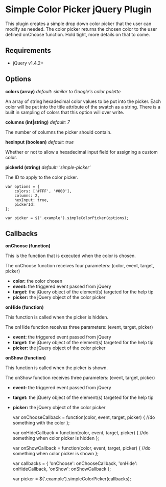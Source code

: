 Simple Color Picker jQuery Plugin
=================================

This plugin creates a simple drop down color picker that the user can modify as needed. The color picker returns the chosen color to the user defined onChoose function. Hold tight, more details on that to come.

Requirements
------------

- jQuery v1.4.2+

Options
-------

**colors (array)** _default: similar to Google's color palette_

An array of string hexadecimal color values to be put into the picker. Each color will be put into the title attribute of the swatch as a string. There is a built in sampling of colors that this option will over write.


**columns (int|string)** _default: 7_

The number of columns the picker should contain.


**hexInput (boolean)** _default: true_

Whether or not to allow a hexadecimal input field for assigning a custom color.


**pickerId (string)** _default: 'simple-picker'_

The ID to apply to the color picker.


    var options = {
        colors: ['#FFF', '#000'],
        columns: 2,
        hexInput: true,
        pickerId: 
    };
    
    var picker = $('.example').simpleColorPicker(options);


Callbacks
---------

**onChoose (function)**

This is the function that is executed when the color is chosen. 

The onChoose function receives four parameters: (color, event, target, picker)
- **color:** the color chosen
- **event:** the triggered event passed from jQuery
- **target:** the jQuery object of the element(s) targeted for the help tip
- **picker:** the jQuery object of the color picker


**onHide (function)**

This function is called when the picker is hidden.

The onHide function receives three parameters: (event, target, picker)
- **event:** the triggered event passed from jQuery
- **target:** the jQuery object of the element(s) targeted for the help tip
- **picker:** the jQuery object of the color picker


**onShow (function)**

This function is called when the picker is shown.

The onShow function receives three parameters: (event, target, picker)
- **event:** the triggered event passed from jQuery
- **target:** the jQuery object of the element(s) targeted for the help tip
- **picker:** the jQuery object of the color picker



    var onChooseCallback = function(color, event, target, picker) {
        //do something with the color
    };
    
    var onHideCallback = function(color, event, target, picker) {
        //do something when color picker is hidden
    };

    var onShowCallback = function(color, event, target, picker) {
        //do something when color picker is shown
    };
    
    var callbacks = {
        'onChoose': onChooseCallback,
        'onHide': onHideCallback,
        'onShow': onShowCallback
    };

    var picker = $('.example').simpleColorPicker(callbacks);
    